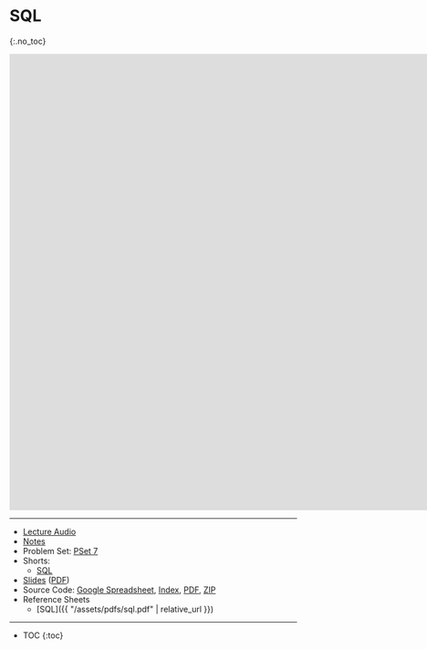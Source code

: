 # SQL
{:.no_toc}

<iframe width="1680" height="801" src="https://www.youtube.com/embed/u5pDdEKnbKA" frameborder="0" allow="accelerometer; autoplay; encrypted-media; gyroscope; picture-in-picture" allowfullscreen></iframe>

***

* [Lecture Audio](https://cdn.cs50.net/2019/fall/lectures/7/lecture7.mp3.download)
* [Notes](https://cs50.harvard.edu/x/2020/notes/7/)
* Problem Set: [PSet 7](https://cs50.harvard.edu/x/2020/psets/7/)
* Shorts:
  * [SQL](https://www.youtube.com/watch?v=AywtnUjQ6X4)
* [Slides](https://docs.google.com/presentation/d/1Ydz-FLPOBvmJv215WckMyjhlZVnNk66h5yHhZ-yDsc4/edit?usp=sharing) ([PDF](https://cdn.cs50.net/2019/fall/lectures/7/lecture7.pdf))
* Source Code: [Google Spreadsheet](https://docs.google.com/spreadsheets/d/1nOmVN24bG3PHP0e-A47D101-FcSh0VfpK1EnVKNz1ns/edit?usp=sharing), [Index](https://cdn.cs50.net/2019/fall/lectures/7/src7/), [PDF](https://cdn.cs50.net/2019/fall/lectures/7/src7.pdf), [ZIP](https://cdn.cs50.net/2019/fall/lectures/7/src7.zip)
* Reference Sheets
  * [SQL]({{ "/assets/pdfs/sql.pdf" | relative_url }})
  
***

* TOC
{:toc}
